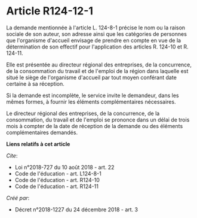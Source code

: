 # Article R124-12-1

La demande mentionnée à l'article L. 124-8-1 précise le nom ou la raison sociale de son auteur, son adresse ainsi que les
catégories de personnes que l'organisme d'accueil envisage de prendre en compte en vue de la détermination de son effectif
pour l'application des articles R. 124-10 et R. 124-11.

Elle est présentée au directeur régional des entreprises, de la concurrence, de la consommation du travail et de l'emploi de
la région dans laquelle est situé le siège de l'organisme d'accueil par tout moyen conférant date certaine à sa réception.

Si la demande est incomplète, le service invite le demandeur, dans les mêmes formes, à fournir les éléments complémentaires
nécessaires.

Le directeur régional des entreprises, de la concurrence, de la consommation, du travail et de l'emploi se prononce dans un
délai de trois mois à compter de la date de réception de la demande ou des éléments complémentaires demandés.

**Liens relatifs à cet article**

_Cite_:

  - Loi n°2018-727 du 10 août 2018 - art. 22
  - Code de l'éducation - art. L124-8-1
  - Code de l'éducation - art. R124-10
  - Code de l'éducation - art. R124-11

_Créé par_:

  - Décret n°2018-1227 du 24 décembre 2018 - art. 3
